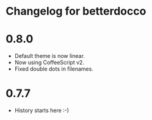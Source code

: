 # Changelog for betterdocco

0.8.0
=====
* Default theme is now linear.
* Now using CoffeeScript v2.
* Fixed double dots in filenames.

0.7.7
=====
* History starts here :-)
